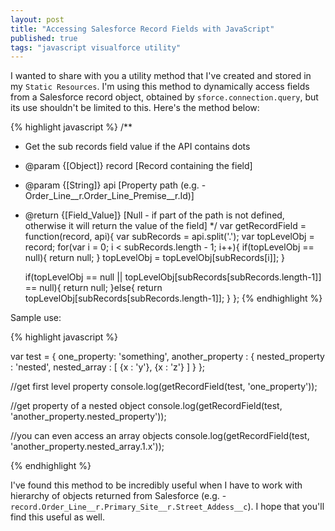 ```yaml
---
layout: post
title: "Accessing Salesforce Record Fields with JavaScript"
published: true
tags: "javascript visualforce utility"
---
```


I wanted to share with you a utility method that I've created and stored in my `Static Resources`. I'm using this method to dynamically access fields from a Salesforce record object, obtained by `sforce.connection.query`, but its use shouldn't be limited to this. Here's the method below:

{% highlight javascript %}
/**
 * Get the sub records field value if the API contains dots
 * @param  {[Object]} record [Record containing the field]
 * @param  {[String]} api    [Property path (e.g. - Order_Line__r.Order_Line_Premise__r.Id)]
 * @return {[Field_Value]}   [Null - if part of the path is not defined, otherwise it will return the value of the field]
 */
var getRecordField = function(record, api){
   var subRecords = api.split('.');
   var topLevelObj = record;
   for(var i = 0; i < subRecords.length - 1; i++){
       if(topLevelObj == null){
           return null;
       }
       topLevelObj = topLevelObj[subRecords[i]];
   }

   if(topLevelObj == null || topLevelObj[subRecords[subRecords.length-1]] == null){
       return null;
   }else{
       return topLevelObj[subRecords[subRecords.length-1]];
   }
};
{% endhighlight %}

Sample use:

{% highlight javascript %}

var test = {
  one_property: 'something',
  another_property : {
    nested_property : 'nested',
    nested_array : [
      {x : 'y'}, {x : 'z'}
    ]
  }
};

//get first level property
console.log(getRecordField(test, 'one_property'));

//get property of a nested object
console.log(getRecordField(test, 'another_property.nested_property'));

//you can even access an array objects
console.log(getRecordField(test, 'another_property.nested_array.1.x'));

{% endhighlight %}

I've found this method to be incredibly useful when I have to work with hierarchy of objects returned from Salesforce (e.g. - `record.Order_Line__r.Primary_Site__r.Street_Addess__c`). I hope that you'll find this useful as well.
